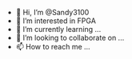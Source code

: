 - 👋 Hi, I’m @Sandy3100
- 👀 I’m interested in FPGA 
- 🌱 I’m currently learning ...
- 💞️ I’m looking to collaborate on ...
- 📫 How to reach me ...

<!---
Sandy3100/Sandy3100 is a ✨ special ✨ repository because its `README.md` (this file) appears on your GitHub profile.
You can click the Preview link to take a look at your changes.
--->
